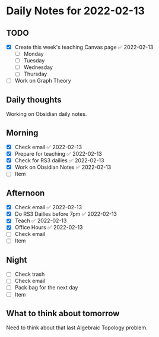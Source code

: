 # Daily Notes for 2022-02-13 

## TODO
- [x] Create this week's teaching Canvas page ✅ 2022-02-13
	- [ ] Monday
	- [ ] Tuesday
	- [ ] Wednesday
	- [ ] Thursday
- [ ] Work on Graph Theory

## Daily thoughts
Working on Obsidian daily notes. 
## Morning 
- [x] Check email ✅ 2022-02-13
- [x] Prepare for teaching ✅ 2022-02-13
- [x] Check for RS3 dailies ✅ 2022-02-13
- [x] Work on Obsidian Notes ✅ 2022-02-13
- [ ] Item
## Afternoon
- [x] Check email ✅ 2022-02-13
- [x] Do RS3 Dailies before 7pm ✅ 2022-02-13
- [x] Teach ✅ 2022-02-13
- [x] Office Hours ✅ 2022-02-13
- [ ] Check email
- [ ] Item
## Night
- [ ] Check trash
- [ ] Check email
- [ ] Pack bag for the next day
- [ ] Item
## What to think about tomorrow
Need to think about that last Algebraic Topology problem.

